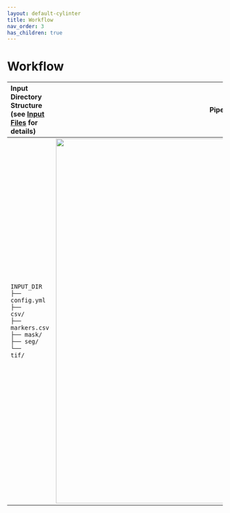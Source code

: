```yaml
---
layout: default-cylinter
title: Workflow
nav_order: 3
has_children: true
---
```


# Workflow

| Input Directory Structure <br /> (see [Input Files](input#input-directory-structure) for details) | Pipeline Diagram | Output Directory Structure <br /> (see [Output Files](output#output-directory-structure) for details) |
| :-- | :-: | :-- |
| <code>INPUT_DIR<br>├── config.yml<br>├── csv/<br>├── markers.csv<br>├── mask/<br>├── seg/<br>└── tif/<br></code> | <img src="{{ site.baseurl }}/assets/images/1-overview.png" alt="CyLinter" width="850"/> | <code>OUTPUT_DIR<br>├── area/<br>├── checkpoints/<br>├── clustering/<br>├── contrast/<br>├── cycles/<br>├── intensity/<br>├── metaQC/<br>├── PCA/<br>├── pruning/<br>└──  ROIs/<br></code>
